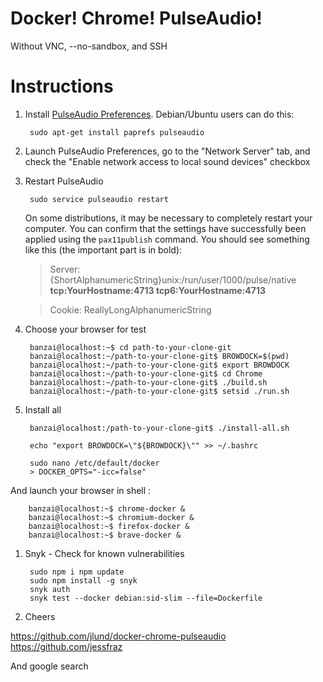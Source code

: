 Docker! Chrome! PulseAudio!
===========================

Without VNC, --no-sandbox, and SSH

Instructions
============

1. Install [PulseAudio Preferences](http://freedesktop.org/software/pulseaudio/paprefs/). Debian/Ubuntu users can do this:

        sudo apt-get install paprefs pulseaudio

1. Launch PulseAudio Preferences, go to the "Network Server" tab, and check the "Enable network access to local sound devices" checkbox

1. Restart PulseAudio

        sudo service pulseaudio restart

   On some distributions, it may be necessary to completely restart your computer. You can confirm that the settings have successfully been applied using the `pax11publish` command. You should see something like this (the important part is in bold):

   > Server: {ShortAlphanumericString}unix:/run/user/1000/pulse/native **tcp:YourHostname:4713 tcp6:YourHostname:4713**

   > Cookie: ReallyLongAlphanumericString

1. Choose your browser for test

        banzai@localhost:~$ cd path-to-your-clone-git
        banzai@localhost:~/path-to-your-clone-git$ BROWDOCK=$(pwd)
        banzai@localhost:~/path-to-your-clone-git$ export BROWDOCK
        banzai@localhost:~/path-to-your-clone-git$ cd Chrome
        banzai@localhost:~/path-to-your-clone-git$ ./build.sh
        banzai@localhost:~/path-to-your-clone-git$ setsid ./run.sh

1. Install all

        banzai@localhost:/path-to-your-clone-git$ ./install-all.sh

        echo "export BROWDOCK=\"${BROWDOCK}\"" >> ~/.bashrc

        sudo nano /etc/default/docker
        > DOCKER_OPTS="-icc=false" 

And launch your browser in shell :

        banzai@localhost:~$ chrome-docker &
        banzai@localhost:~$ chromium-docker &
        banzai@localhost:~$ firefox-docker &
        banzai@localhost:~$ brave-docker &

1. Snyk - Check for known vulnerabilities

        sudo npm i npm update
        sudo npm install -g snyk
        snyk auth
        snyk test --docker debian:sid-slim --file=Dockerfile

1. Cheers

https://github.com/jlund/docker-chrome-pulseaudio
https://github.com/jessfraz

And google search